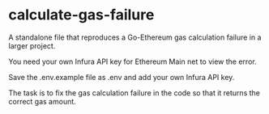 # calculate-gas-failure
A standalone file that reproduces a Go-Ethereum gas calculation failure in a larger project.

You need your own Infura API key for Ethereum Main net to view the error.

Save the .env.example file as .env and add your own Infura API key.

The task is to fix the gas calculation failure in the code so that it returns the correct gas amount.
